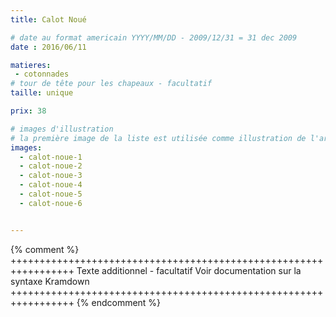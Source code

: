 ```yaml
---
title: Calot Noué

# date au format americain YYYY/MM/DD - 2009/12/31 = 31 dec 2009
date : 2016/06/11

matieres:
 - cotonnades
# tour de tête pour les chapeaux - facultatif
taille: unique

prix: 38

# images d'illustration
# la première image de la liste est utilisée comme illustration de l'article dans les pages de listing.
images:
  - calot-noue-1
  - calot-noue-2
  - calot-noue-3
  - calot-noue-4
  - calot-noue-5
  - calot-noue-6


---
```

{% comment %} +++++++++++++++++++++++++++++++++++++++++++++++++++++++++++++++++
              Texte additionnel - facultatif
              Voir documentation sur la syntaxe Kramdown
+++++++++++++++++++++++++++++++++++++++++++++++++++++++++++++++++ {% endcomment %}

